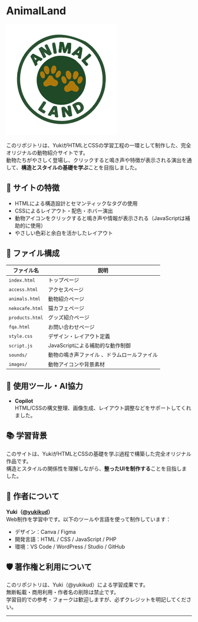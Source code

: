 # AnimalLand

[![ロゴ画像](images/shoplogos.svg)](https://yukikud.github.io/animalland/)

このリポジトリは、YukiがHTMLとCSSの学習工程の一環として制作した、完全オリジナルの動物紹介サイトです。  
動物たちがやさしく登場し、クリックすると鳴き声や特徴が表示される演出を通して、**構造とスタイルの基礎を学ぶ**ことを目指しました。

## 🌿 サイトの特徴

- HTMLによる構造設計とセマンティックなタグの使用  
- CSSによるレイアウト・配色・ホバー演出  
- 動物アイコンをクリックすると鳴き声や情報が表示される（JavaScriptは補助的に使用）  
- やさしい色彩と余白を活かしたレイアウト  

## 📁 ファイル構成

| ファイル名       | 説明                         |
|------------------|------------------------------|
| `index.html`     | トップページ　　　　　　　　 |
| `access.html`     | アクセスページ　　　　　　　　 |
| `animals.html`     | 動物紹介ページ　　　　　　　　 |
| `nekocafe.html`     | 猫カフェページ　　　　　　　　 |
| `products.html`     |グッズ紹介ページ　　　　　　　　 |
| `fqa.html`     |お問い合わせページ　　　　　　　　 |
| `style.css`      | デザイン・レイアウト定義     |
| `script.js`      | JavaScriptによる補助的な動作制御  |
| `sounds/`        | 動物の鳴き声ファイル 、ドラムロールファイル  |
| `images/`        | 動物アイコンや背景素材        |


## 🤖 使用ツール・AI協力

- **Copilot**  
  HTML/CSSの構文整理、画像生成、レイアウト調整などをサポートしてくれました。

## 📚 学習背景

このサイトは、YukiがHTMLとCSSの基礎を学ぶ過程で構築した完全オリジナル作品です。  
構造とスタイルの関係性を理解しながら、**整ったUIを制作する**ことを目指しました。

## 🐾 作者について

**Yuki（[@yukikud](https://github.com/yukikud)）**  
Web制作を学習中です。以下のツールや言語を使って制作しています：

- デザイン：Canva / Figma  
- 開発言語：HTML / CSS / JavaScript / PHP  
- 環境：VS Code / WordPress / Studio / GitHub

## 🛡️ 著作権と利用について

このリポジトリは、Yuki（@yukikud）による学習成果です。  
無断転載・商用利用・作者名の削除は禁止です。  
学習目的での参考・フォークは歓迎しますが、必ずクレジットを明記してください。

---
